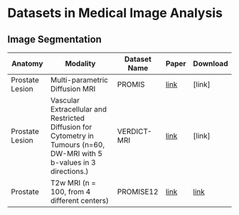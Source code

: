 # Datasets in Medical Image Analysis

## Image Segmentation
| Anatomy | Modality | Dataset Name | Paper | Download |
| --------| ---------|--------------| ----- | ------------- |
| Prostate Lesion | Multi-parametric Diffusion MRI | PROMIS | [link](https://ieeexplore.ieee.org/stamp/stamp.jsp?arnumber=6729091) | [link] |
| Prostate Lesion | Vascular Extracellular and Restricted Diffusion for Cytometry in Tumours (n=60, DW-MRI with 5 b-values in 3 directions.) | VERDICT-MRI | [link](https://archive.ismrm.org/2015/2872.html) | [link] |
| Prostate | T2w MRI (n = 100, from 4 different centers) | PROMISE12 | [link](https://www.sciencedirect.com/science/article/pii/S1361841513001734) | [link](https://promise12.grand-challenge.org/) |
